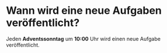# Wann wird eine neue Aufgaben veröffentlicht?

Jeden **Adventssonntag** um **10:00** Uhr wird einen neue Aufgabe veröffentlicht.
